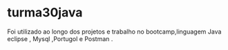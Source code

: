 # turma30java
Foi utilizado ao longo dos projetos e trabalho no bootcamp,linguagem Java eclipse , Mysql ,Portugol e Postman .  
